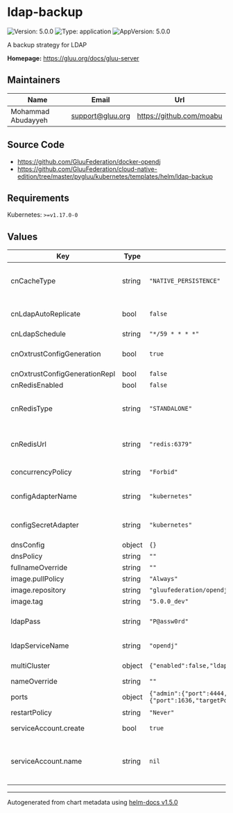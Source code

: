 # ldap-backup

![Version: 5.0.0](https://img.shields.io/badge/Version-5.0.0-informational?style=flat-square) ![Type: application](https://img.shields.io/badge/Type-application-informational?style=flat-square) ![AppVersion: 5.0.0](https://img.shields.io/badge/AppVersion-5.0.0-informational?style=flat-square)

A backup strategy for LDAP

**Homepage:** <https://gluu.org/docs/gluu-server>

## Maintainers

| Name | Email | Url |
| ---- | ------ | --- |
| Mohammad Abudayyeh | support@gluu.org | https://github.com/moabu |

## Source Code

* <https://github.com/GluuFederation/docker-opendj>
* <https://github.com/GluuFederation/cloud-native-edition/tree/master/pygluu/kubernetes/templates/helm/ldap-backup>

## Requirements

Kubernetes: `>=v1.17.0-0`

## Values

| Key | Type | Default | Description |
|-----|------|---------|-------------|
| cnCacheType | string | `"NATIVE_PERSISTENCE"` | Cache type. `NATIVE_PERSISTENCE`, `REDIS`. or `IN_MEMORY`. Defaults to `NATIVE_PERSISTENCE` . |
| cnLdapAutoReplicate | bool | `false` | Turn off replication in LDAP server. This must be left as false. |
| cnLdapSchedule | string | `"*/59 * * * *"` | Cron job Schedule for backup |
| cnOxtrustConfigGeneration | bool | `true` | Whether to generate oxShibboleth configuration or not (default to true). |
| cnOxtrustConfigGenerationRepl | bool | `false` |  |
| cnRedisEnabled | bool | `false` |  |
| cnRedisType | string | `"STANDALONE"` | Redis service type. `STANDALONE` or `CLUSTER`. Can be used when  `config.configmap.gluuCacheType` is set to `REDIS`. |
| cnRedisUrl | string | `"redis:6379"` | Redis URL and port number <url>:<port>. Can be used when  `config.configmap.gluuCacheType` is set to `REDIS`. |
| concurrencyPolicy | string | `"Forbid"` | CronJobb concurrencyPolicy. Leave as default. |
| configAdapterName | string | `"kubernetes"` | The config backend adapter that will hold Gluu configuration layer. google|kubernetes |
| configSecretAdapter | string | `"kubernetes"` | The config backend adapter that will hold Gluu secret layer. google|kubernetes |
| dnsConfig | object | `{}` | Add custom dns config |
| dnsPolicy | string | `""` | Add custom dns policy |
| fullnameOverride | string | `""` |  |
| image.pullPolicy | string | `"Always"` |  |
| image.repository | string | `"gluufederation/opendj"` |  |
| image.tag | string | `"5.0.0_dev"` |  |
| ldapPass | string | `"P@assw0rd"` | LDAP admin password if OpennDJ is used for persistence. |
| ldapServiceName | string | `"opendj"` | Name of the OpenDJ service. Please keep it as default. |
| multiCluster | object | `{"enabled":false,"ldapAdvertiseAdminPort":30444,"serfAdvertiseAddrSuffix":"firstldap.gluu.org"}` | Specify cluster details if used to activate backup. |
| nameOverride | string | `""` |  |
| ports | object | `{"admin":{"port":4444,"targetPort":4444},"ldap":{"port":1389,"targetPort":1389},"ldaps":{"port":1636,"targetPort":1636},"replication":{"port":8989,"targetPort":8989}}` | servicePorts values used in StatefulSet container |
| restartPolicy | string | `"Never"` |  |
| serviceAccount.create | bool | `true` | Specifies whether a service account should be created |
| serviceAccount.name | string | `nil` | The name of the service account to use. If not set and create is true, a name is generated using the fullname template |

----------------------------------------------
Autogenerated from chart metadata using [helm-docs v1.5.0](https://github.com/norwoodj/helm-docs/releases/v1.5.0)
